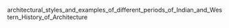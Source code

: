 architectural_styles_and_examples_of_different_periods_of_Indian_and_Western_History_of_Architecture
